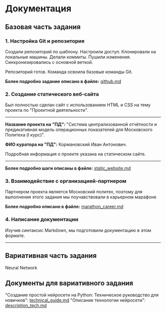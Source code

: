 # Документация

## Базовая часть задания

### 1. Настройка Git и репозитория
Создали репозиторий по шаблону. Настроили доступ. 
Клонировали на локальные машины. Делали коммиты. 
Пушили изменения. Синхронизировались с основной веткой.

Репозиторий готов. Команда освоила базовые команды Git.

**Более подробно задание описано в файле:** [github.md](github.md)

### 2. Создание статического веб-сайта
Был полностью сделан сайт с использованием HTML и CSS на тему проекта по 
"Проектной деятельности".
___
**Название проекта на "ПД":** "Система централизованной отчётности и предикативная модель операционных показателей для Московского Политеха (I курс)".

**ФИО куратора на "ПД":** Кормановский Иван Антонович.

Подробная информация о проекте указана на статическом сайте.
___

**Более подробно шаги описаны в файле:** [static_website.md](static_website.md)

### 3. Взаимодействие с организацией-партнером

Партнером проекта является Московский политех, поэтому для выполнения этого задания мы поучавствовали в карьерном марафоне

**Более подробно описано в файле:** [marathon_career.md](marathon_career.md)

### 4. Написание документации

Изучив синтаксис Markdown, мы подготовили документацию в этом формате.

___

## Вариативная часть задания

Neural Network

## Документы для вариативного задания

"Создание простой нейросети на Python: Техническое руководство для новичков": [technical_guide.md](technical_guide.md)
"Описание технологии нейросети": [description_tech.md](description_tech.md)